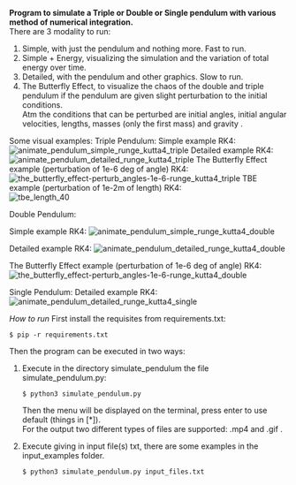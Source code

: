 **Program to simulate a Triple or Double or Single pendulum with various method of numerical integration.**   
There are 3 modality to run:   
1. Simple, with just the pendulum and nothing more. Fast to run.   
2. Simple + Energy, visualizing the simulation and the variation of total energy over time.     
3. Detailed, with the pendulum and other graphics. Slow to run.   
4. The Butterfly Effect, to visualize the chaos of the double and triple pendulum if the pendulum are given slight perturbation to the initial conditions.   
Atm the conditions that can be perturbed are initial angles, initial angular velocities, lengths, masses (only the first mass) and gravity .

Some visual examples:
Triple Pendulum:
Simple example RK4: ![animate_pendulum_simple_runge_kutta4_triple](https://user-images.githubusercontent.com/28791454/151343981-362260c2-08f7-4fc1-b5ce-454d76fcdae0.gif)
Detailed example RK4: ![animate_pendulum_detailed_runge_kutta4_triple](https://user-images.githubusercontent.com/28791454/151346162-3db437d2-b2b8-436e-9eda-5fb31c2b49a0.gif)
The Butterfly Effect example (perturbation of 1e-6 deg of angle) RK4: ![the_butterfly_effect-perturb_angles-1e-6-runge_kutta4_triple](https://user-images.githubusercontent.com/28791454/151345660-2e970dfc-baf7-490e-a4e0-a464400e9a20.gif)
TBE example (perturbation of 1e-2m of length) RK4:  
![tbe_length_40](https://user-images.githubusercontent.com/28791454/151368860-0bd1cf36-5c7e-4a28-8dc6-185bcc17cda3.gif)


Double Pendulum:

Simple example RK4: ![animate_pendulum_simple_runge_kutta4_double](https://user-images.githubusercontent.com/28791454/151352572-a687dc11-b931-4cf3-81bf-6491f6bce609.gif)

Detailed example RK4: ![animate_pendulum_detailed_runge_kutta4_double](https://user-images.githubusercontent.com/28791454/151353775-e38c26ec-9ee2-47c2-a050-f01057cd547d.gif)

The Butterfly Effect example (perturbation of 1e-6 deg of angle) RK4: ![the_butterfly_effect-perturb_angles-1e-6-runge_kutta4_double](https://user-images.githubusercontent.com/28791454/151354141-292f7a5e-0ef1-4693-a74f-46cfe2af706a.gif)



Single Pendulum:
Detailed example RK4: ![animate_pendulum_detailed_runge_kutta4_single](https://user-images.githubusercontent.com/28791454/151354608-5c673e02-3491-49a0-a6ce-2d56709c8625.gif) 


*How to run*
First install the requisites from requirements.txt: 
```
$ pip -r requirements.txt 
```
Then the program can be executed in two ways:   
1. Execute in the directory simulate_pendulum the file simulate_pendulum.py:
    ```
    $ python3 simulate_pendulum.py
    ```
    Then the menu will be displayed on the terminal, press enter to use default (things in [*]).   
    For the output two different types of files are supported: .mp4 and .gif .   

2. Execute giving in input file(s) txt, there are some examples in the input_examples folder.
    ```
    $ python3 simulate_pendulum.py input_files.txt
    ```

